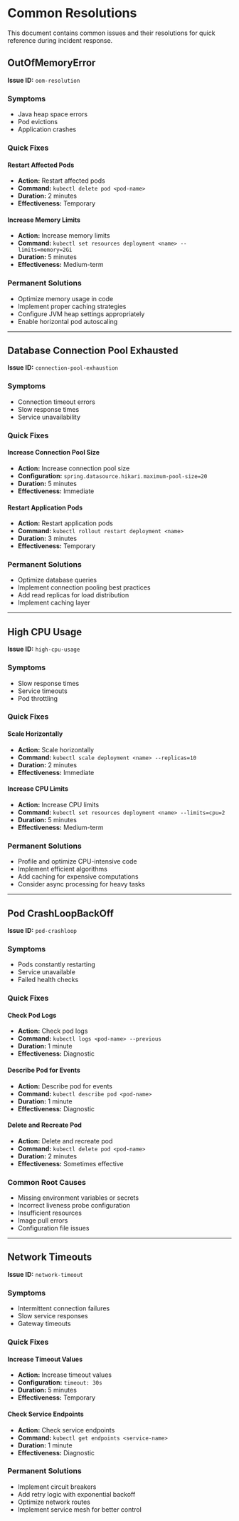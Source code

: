 # Common Resolutions

This document contains common issues and their resolutions for quick reference during incident response.

## OutOfMemoryError

**Issue ID:** `oom-resolution`

### Symptoms
- Java heap space errors
- Pod evictions
- Application crashes

### Quick Fixes

#### Restart Affected Pods
- **Action:** Restart affected pods
- **Command:** `kubectl delete pod <pod-name>`
- **Duration:** 2 minutes
- **Effectiveness:** Temporary

#### Increase Memory Limits
- **Action:** Increase memory limits
- **Command:** `kubectl set resources deployment <name> --limits=memory=2Gi`
- **Duration:** 5 minutes
- **Effectiveness:** Medium-term

### Permanent Solutions
- Optimize memory usage in code
- Implement proper caching strategies
- Configure JVM heap settings appropriately
- Enable horizontal pod autoscaling

---

## Database Connection Pool Exhausted

**Issue ID:** `connection-pool-exhaustion`

### Symptoms
- Connection timeout errors
- Slow response times
- Service unavailability

### Quick Fixes

#### Increase Connection Pool Size
- **Action:** Increase connection pool size
- **Configuration:** `spring.datasource.hikari.maximum-pool-size=20`
- **Duration:** 5 minutes
- **Effectiveness:** Immediate

#### Restart Application Pods
- **Action:** Restart application pods
- **Command:** `kubectl rollout restart deployment <name>`
- **Duration:** 3 minutes
- **Effectiveness:** Temporary

### Permanent Solutions
- Optimize database queries
- Implement connection pooling best practices
- Add read replicas for load distribution
- Implement caching layer

---

## High CPU Usage

**Issue ID:** `high-cpu-usage`

### Symptoms
- Slow response times
- Service timeouts
- Pod throttling

### Quick Fixes

#### Scale Horizontally
- **Action:** Scale horizontally
- **Command:** `kubectl scale deployment <name> --replicas=10`
- **Duration:** 2 minutes
- **Effectiveness:** Immediate

#### Increase CPU Limits
- **Action:** Increase CPU limits
- **Command:** `kubectl set resources deployment <name> --limits=cpu=2`
- **Duration:** 5 minutes
- **Effectiveness:** Medium-term

### Permanent Solutions
- Profile and optimize CPU-intensive code
- Implement efficient algorithms
- Add caching for expensive computations
- Consider async processing for heavy tasks

---

## Pod CrashLoopBackOff

**Issue ID:** `pod-crashloop`

### Symptoms
- Pods constantly restarting
- Service unavailable
- Failed health checks

### Quick Fixes

#### Check Pod Logs
- **Action:** Check pod logs
- **Command:** `kubectl logs <pod-name> --previous`
- **Duration:** 1 minute
- **Effectiveness:** Diagnostic

#### Describe Pod for Events
- **Action:** Describe pod for events
- **Command:** `kubectl describe pod <pod-name>`
- **Duration:** 1 minute
- **Effectiveness:** Diagnostic

#### Delete and Recreate Pod
- **Action:** Delete and recreate pod
- **Command:** `kubectl delete pod <pod-name>`
- **Duration:** 2 minutes
- **Effectiveness:** Sometimes effective

### Common Root Causes
- Missing environment variables or secrets
- Incorrect liveness probe configuration
- Insufficient resources
- Image pull errors
- Configuration file issues

---

## Network Timeouts

**Issue ID:** `network-timeout`

### Symptoms
- Intermittent connection failures
- Slow service responses
- Gateway timeouts

### Quick Fixes

#### Increase Timeout Values
- **Action:** Increase timeout values
- **Configuration:** `timeout: 30s`
- **Duration:** 5 minutes
- **Effectiveness:** Temporary

#### Check Service Endpoints
- **Action:** Check service endpoints
- **Command:** `kubectl get endpoints <service-name>`
- **Duration:** 1 minute
- **Effectiveness:** Diagnostic

### Permanent Solutions
- Implement circuit breakers
- Add retry logic with exponential backoff
- Optimize network routes
- Implement service mesh for better control